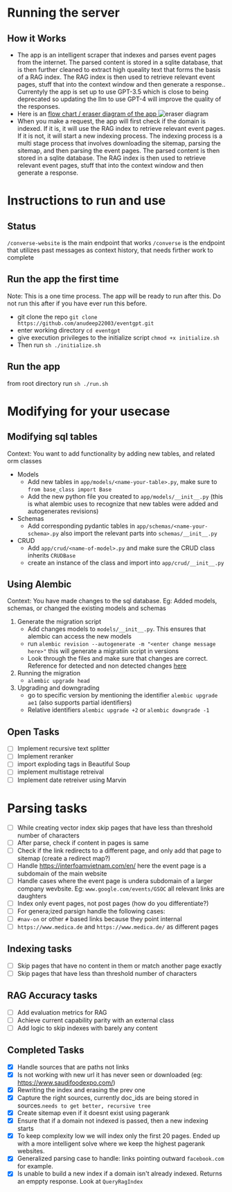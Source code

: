 # Running the server

## How it Works

-   The app is an intelligent scraper that indexes and parses event pages from the internet. The parsed content is stored in a sqlite database, that is then further cleaned to extract high queality text that forms the basis of a RAG index. The RAG index is then used to retrieve relevant event pages, stuff that into the context window and then generate a response.. Currentyly the app is set up to use GPT-3.5 which is close to being deprecated so updating the llm to use GPT-4 will improve the quality of the responses.
-   Here is an [ flow chart / eraser diagram of the app ](https://app.eraser.io/workspace/MQuiGCRkaVbxYrhFhFqD?origin=share)
    ![eraser diagram](https://app.eraser.io/workspace/MQuiGCRkaVbxYrhFhFqD?origin=share)
-   When you make a request, the app will first check if the domain is indexed. If it is, it will use the RAG index to retrieve relevant event pages. If it is not, it will start a new indexing process. The indexing process is a multi stage process that involves downloading the sitemap, parsing the sitemap, and then parsing the event pages. The parsed content is then stored in a sqlite database. The RAG index is then used to retrieve relevant event pages, stuff that into the context window and then generate a response.

# Instructions to run and use

## Status

`/converse-website` is the main endpoint that works
`/converse` is the endpoint that utilizes past messages as context history, that needs firther work to complete

## Run the app the first time

Note: This is a one time process. The app will be ready to run after this. Do not run this after if you have ever run this before.

-   git clone the repo
    `git clone https://github.com/anudeep22003/eventgpt.git`
-   enter working directory `cd eventgpt`
-   give execution privileges to the initialize script
    `chmod +x initialize.sh`
-   Then run `sh ./initialize.sh`

## Run the app

from root directory run
`sh ./run.sh`

# Modifying for your usecase

## Modifying sql tables

Context: You want to add functionality by adding new tables, and related orm classes

-   Models
    -   Add new tables in `app/models/<name-your-table>.py`, make sure to `from base_class import Base`
    -   Add the new python file you created to `app/models/__init__.py` (this is what alembic uses to recognize that new tables were added and autogenerates revisions)
-   Schemas
    -   Add corresponding pydantic tables in `app/schemas/<name-your-schema>.py` also import the relevant parts into `schemas/__init__.py`
-   CRUD
    -   Add `app/crud/<name-of-model>.py` and make sure the CRUD class inherits `CRUDBase`
    -   create an instance of the class and import into `app/crud/__init__.py`

## Using Alembic

Context: You have made changes to the sql database. Eg: Added models, schemas, or changed the existing models and schemas

1. Generate the migration script
    - Add changes models to `models/__init__.py`. This ensures that alembic can access the new models
    - run `alembic revision --autogenerate -m "<enter change message here>"` this will generate a migratiin script in versions
    - Look through the files and make sure that changes are correct. Reference for detected and non detected changes [here](https://alembic.sqlalchemy.org/en/latest/autogenerate.html#what-does-autogenerate-detect-and-what-does-it-not-detect)
2. Running the migration
    - `alembic upgrade head`
3. Upgrading and downgrading
    - go to specific version by mentioning the identifier `alembic upgrade ae1` (also supports partial identifiers)
    - Relative identifiers `alembic upgrade +2` or `alembic downgrade -1`

## Open Tasks

-   [ ] Implement recursive text splitter
-   [ ] Implement reranker
-   [ ] import exploding tags in Beautiful Soup
-   [ ] implement multistage retreival
-   [ ] Implement date retreiver using Marvin

# Parsing tasks

-   [ ] While creating vector index skip pages that have less than threshold number of characters
-   [ ] After parse, check if content in pages is same
-   [ ] Check if the link redirects to a different page, and only add that page to sitemap (create a redirect map?)
-   [ ] Handle https://interfoamvietnam.com/en/ here the event page is a subdomain of the main website
-   [ ] Handle cases where the event page is undera subdomain of a larger company wevbsite. Eg: `www.google.com/events/GSOC` all relevant links are daughters
-   [ ] Index only event pages, not post pages (how do you differentiate?)
-   [ ] For genera;ized parsign handle the following cases:
-   [ ] `#nav-on` or other `#` based links because they point internal
-   [ ] `https://www.medica.de` and `https://www.medica.de/` as different pages

## Indexing tasks

-   [ ] Skip pages that have no content in them or match another page exactly
-   [ ] Skip pages that have less than threshold number of characters

## RAG Accuracy tasks

-   [ ] Add evaluation metrics for RAG
-   [ ] Achieve current capability parity with an external class
-   [ ] Add logic to skip indexes with barely any content

## Completed Tasks

-   [x] Handle sources that are paths not links
-   [x] Is not working with new url it has never seen or downloaded (eg: https://www.saudifoodexpo.com/)
-   [x] Rewriting the index and erasing the prev one
-   [x] Capture the right sources, currently doc_ids are being stored in sources.`needs to get better, recursive tree`
-   [x] Create sitemap even if it doesnt exist using pagerank
-   [x] Ensure that if a domain not indexed is passed, then a new indexing starts
-   [x] To keep complexity low we will index only the first 20 pages. Ended up with a more intelligent solve where we keep the highest pagerank websites.
-   [x] Generalized parsing case to handle: links pointing outward `facebook.com` for example.
-   [x] Is unable to build a new index if a domain isn't already indexed. Returns an emppty response. Look at `QueryRagIndex`
